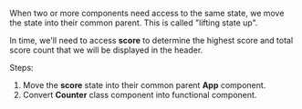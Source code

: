 When two or more components need access to the same state, we move the state into their common parent. This is called "lifting state up".

In time, we'll need to access **score** to determine the highest score and total score count that we will be displayed in the header.

Steps:
1. Move the **score** state into their common parent **App** component.
2. Convert **Counter** class component into functional component.